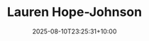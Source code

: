 ---
title: "Lauren Hope-Johnson"
date: 2025-08-10T23:25:31+10:00
draft: false
photo: "/images/lauren.png"
position: "Undergraduate CLGP Representative"
role_types:
  - "College Representative"
---